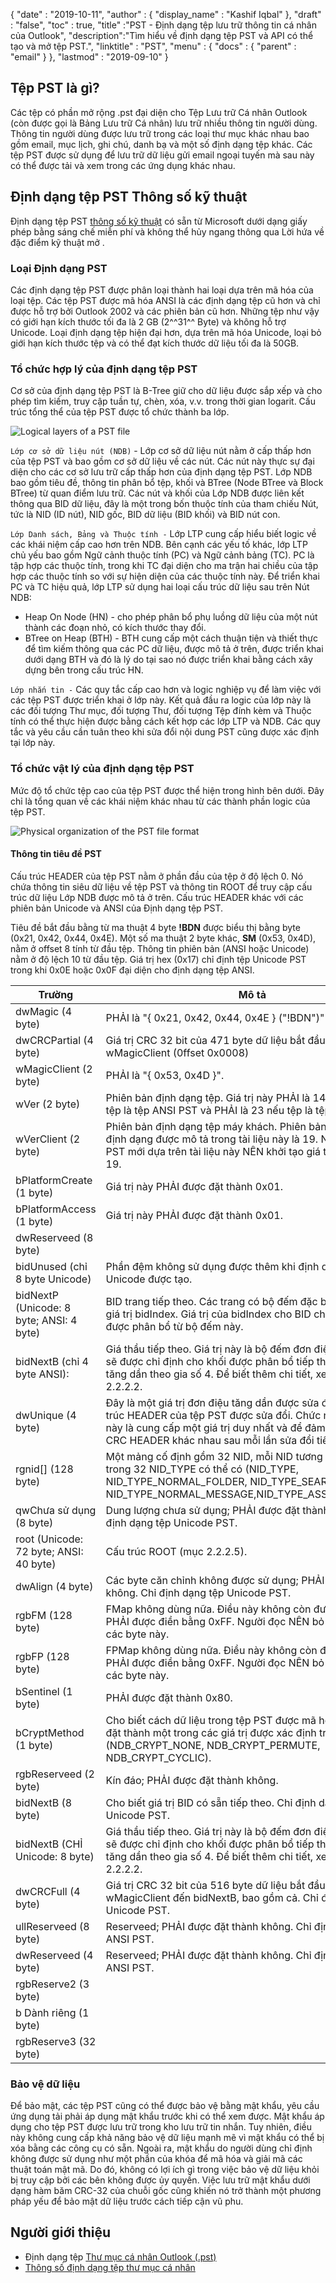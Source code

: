{
  "date" : "2019-10-11",
  "author" : {
    "display_name" : "Kashif Iqbal"
},
  "draft" : "false",
  "toc" : true,
  "title" :"PST - Định dạng tệp lưu trữ thông tin cá nhân của Outlook",
  "description":"Tìm hiểu về định dạng tệp PST và API có thể tạo và mở tệp PST.",
  "linktitle" : "PST",
  "menu" : {
    "docs" : {
      "parent" : "email"
}
},
  "lastmod" : "2019-09-10"
}

## Tệp PST là gì?

Các tệp có phần mở rộng .pst đại diện cho Tệp Lưu trữ Cá nhân Outlook (còn được gọi là Bảng Lưu trữ Cá nhân) lưu trữ nhiều thông tin người dùng. Thông tin người dùng được lưu trữ trong các loại thư mục khác nhau bao gồm email, mục lịch, ghi chú, danh bạ và một số định dạng tệp khác. Các tệp PST được sử dụng để lưu trữ dữ liệu gửi email ngoại tuyến mà sau này có thể được tải và xem trong các ứng dụng khác nhau.

## Định dạng tệp PST Thông số kỹ thuật

Định dạng tệp PST [thông số kỹ thuật](https://learn.microsoft.com/en-us/openspecs/office_file_formats/ms-pst/141923d5-15ab-4ef1-a524-6dce75aae546) có sẵn từ Microsoft dưới dạng giấy phép bằng sáng chế miễn phí và không thể hủy ngang thông qua Lời hứa về đặc điểm kỹ thuật mở .

### Loại Định dạng PST

Các định dạng tệp PST được phân loại thành hai loại dựa trên mã hóa của loại tệp. Các tệp PST được mã hóa ANSI là các định dạng tệp cũ hơn và chỉ được hỗ trợ bởi Outlook 2002 và các phiên bản cũ hơn. Những tệp như vậy có giới hạn kích thước tối đa là 2 GB (2^^31^^ Byte) và không hỗ trợ Unicode. Loại định dạng tệp hiện đại hơn, dựa trên mã hóa Unicode, loại bỏ giới hạn kích thước tệp và có thể đạt kích thước dữ liệu tối đa là 50GB.

### Tổ chức hợp lý của định dạng tệp PST

Cơ sở của định dạng tệp PST là B-Tree giữ cho dữ liệu được sắp xếp và cho phép tìm kiếm, truy cập tuần tự, chèn, xóa, v.v. trong thời gian logarit. Cấu trúc tổng thể của tệp PST được tổ chức thành ba lớp.

![Logical layers of a PST file](/vi/email/PST-1.png "Logical layers of a PST file")

`Lớp cơ sở dữ liệu nút (NDB)` - Lớp cơ sở dữ liệu nút nằm ở cấp thấp hơn của tệp PST và bao gồm cơ sở dữ liệu về các nút. Các nút này thực sự đại diện cho các cơ sở lưu trữ cấp thấp hơn của định dạng tệp PST. Lớp NDB bao gồm tiêu đề, thông tin phân bổ tệp, khối và BTree (Node BTree và Block BTree) từ quan điểm lưu trữ. Các nút và khối của Lớp NDB được liên kết thông qua BID dữ liệu, đây là một trong bốn thuộc tính của tham chiếu Nút, tức là NID (ID nút), NID gốc, BID dữ liệu (BID khối) và BID nút con.

`Lớp Danh sách, Bảng và Thuộc tính -` Lớp LTP cung cấp hiểu biết logic về các khái niệm cấp cao hơn trên NDB. Bên cạnh các yếu tố khác, lớp LTP chủ yếu bao gồm Ngữ cảnh thuộc tính (PC) và Ngữ cảnh bảng (TC). PC là tập hợp các thuộc tính, trong khi TC đại diện cho ma trận hai chiều của tập hợp các thuộc tính so với sự hiện diện của các thuộc tính này. Để triển khai PC và TC hiệu quả, lớp LTP sử dụng hai loại cấu trúc dữ liệu sau trên Nút NDB:

* Heap On Node (HN) - cho phép phân bổ phụ luồng dữ liệu của một nút thành các đoạn nhỏ, có kích thước thay đổi.
* BTree on Heap (BTH) - BTH cung cấp một cách thuận tiện và thiết thực để tìm kiếm thông qua các PC dữ liệu, được mô tả ở trên, được triển khai dưới dạng BTH và đó là lý do tại sao nó được triển khai bằng cách xây dựng bên trong cấu trúc HN.

`Lớp nhắn tin -` Các quy tắc cấp cao hơn và logic nghiệp vụ để làm việc với các tệp PST được triển khai ở lớp này. Kết quả đầu ra logic của lớp này là các đối tượng Thư mục, đối tượng Thư, đối tượng Tệp đính kèm và Thuộc tính có thể thực hiện được bằng cách kết hợp các lớp LTP và NDB. Các quy tắc và yêu cầu cần tuân theo khi sửa đổi nội dung PST cũng được xác định tại lớp này.

### Tổ chức vật lý của định dạng tệp PST

Mức độ tổ chức tệp cao của tệp PST được thể hiện trong hình bên dưới. Đây chỉ là tổng quan về các khái niệm khác nhau từ các thành phần logic của tệp PST.

![Physical organization of the PST file format](/vi/email/PST-2.png "Physical organization of the PST file format")


#### Thông tin tiêu đề PST

Cấu trúc HEADER của tệp PST nằm ở phần đầu của tệp ở độ lệch 0. Nó chứa thông tin siêu dữ liệu về tệp PST và thông tin ROOT để truy cập cấu trúc dữ liệu Lớp NDB được mô tả ở trên. Cấu trúc HEADER khác với các phiên bản Unicode và ANSI của Định dạng tệp PST.

Tiêu đề bắt đầu bằng từ ma thuật 4 byte **!BDN** được biểu thị bằng byte (0x21, 0x42, 0x44, 0x4E). Một số ma thuật 2 byte khác, **SM** (0x53, 0x4D), nằm ở offset 8 tính từ đầu tệp. Thông tin phiên bản (ANSI hoặc Unicode) nằm ở độ lệch 10 từ đầu tệp. Giá trị hex (0x17) chỉ định tệp Unicode PST trong khi 0x0E hoặc 0x0F đại diện cho định dạng tệp ANSI.

|Trường|Mô tả
---|---|
|dwMagic (4 byte)|PHẢI là "{ 0x21, 0x42, 0x44, 0x4E } ("!BDN")"
|dwCRCPartial (4 byte)|Giá trị CRC 32 bit của 471 byte dữ liệu bắt đầu từ wMagicClient (0ffset 0x0008)
|wMagicClient (2 byte)|PHẢI là "{ 0x53, 0x4D }".
|wVer (2 byte)|Phiên bản định dạng tệp. Giá trị này PHẢI là 14 hoặc 15 nếu tệp là tệp ANSI PST và PHẢI là 23 nếu tệp là tệp PST Unicode.
|wVerClient (2 byte)|Phiên bản định dạng tệp máy khách. Phiên bản tương ứng với định dạng được mô tả trong tài liệu này là 19. Người tạo tệp PST mới dựa trên tài liệu này NÊN khởi tạo giá trị này thành 19.
|bPlatformCreate (1 byte)|Giá trị này PHẢI được đặt thành 0x01.
|bPlatformAccess (1 byte)|Giá trị này PHẢI được đặt thành 0x01.
|dwReserveed (8 byte)|
|bidUnused (chỉ 8 byte Unicode)|Phần đệm không sử dụng được thêm khi định dạng tệp PST Unicode được tạo.
|bidNextP (Unicode: 8 byte; ANSI: 4 byte)|BID trang tiếp theo. Các trang có bộ đếm đặc biệt để phân bổ giá trị bidIndex. Giá trị của bidIndex cho BID cho các trang được phân bổ từ bộ đếm này.
|bidNextB (chỉ 4 byte ANSI): |Giá thầu tiếp theo. Giá trị này là bộ đếm đơn điệu cho biết BID sẽ được chỉ định cho khối được phân bổ tiếp theo. Giá trị BID tăng dần theo gia số 4. Để biết thêm chi tiết, xem phần 2.2.2.2.
|dwUnique (4 byte)|Đây là một giá trị đơn điệu tăng dần được sửa đổi mỗi khi cấu trúc HEADER của tệp PST được sửa đổi. Chức năng của giá trị này là cung cấp một giá trị duy nhất và để đảm bảo rằng các CRC HEADER khác nhau sau mỗi lần sửa đổi tiêu đề.
|rgnid[]   (128 byte)|Một mảng cố định gồm 32 NID, mỗi NID tương ứng với một trong 32 NID_TYPE có thể có (NID_TYPE, NID_TYPE_NORMAL_FOLDER, NID_TYPE_SEARCH_FOLDER, NID_TYPE_NORMAL_MESSAGE,NID_TYPE_ASSOC_MESSAGE)
|qwChưa sử dụng (8 byte)|Dung lượng chưa sử dụng; PHẢI được đặt thành không. Chỉ định dạng tệp Unicode PST.
|root (Unicode: 72 byte; ANSI: 40 byte)|Cấu trúc ROOT (mục 2.2.2.5).
|dwAlign (4 byte)|Các byte căn chỉnh không được sử dụng; PHẢI được đặt thành không. Chỉ định dạng tệp Unicode PST.
|rgbFM (128 byte)|FMap không dùng nữa. Điều này không còn được sử dụng và PHẢI được điền bằng 0xFF. Người đọc NÊN bỏ qua giá trị của các byte này.
|rgbFP (128 byte)|FPMap không dùng nữa. Điều này không còn được sử dụng và PHẢI được điền bằng 0xFF. Người đọc NÊN bỏ qua giá trị của các byte này.
|bSentinel (1 byte)|PHẢI được đặt thành 0x80.
|bCryptMethod (1 byte)|Cho biết cách dữ liệu trong tệp PST được mã hóa. PHẢI được đặt thành một trong các giá trị được xác định trước (NDB_CRYPT_NONE, NDB_CRYPT_PERMUTE, NDB_CRYPT_CYCLIC).
|rgbReserveed (2 byte)| Kín đáo; PHẢI được đặt thành không.
|bidNextB (8 byte)|Cho biết giá trị BID có sẵn tiếp theo. Chỉ định dạng tệp Unicode PST.
|bidNextB (CHỈ Unicode: 8 byte)|Giá thầu tiếp theo. Giá trị này là bộ đếm đơn điệu cho biết BID sẽ được chỉ định cho khối được phân bổ tiếp theo. Giá trị BID tăng dần theo gia số 4. Để biết thêm chi tiết, xem phần 2.2.2.2.
|dwCRCFull (4 byte)|Giá trị CRC 32 bit của 516 byte dữ liệu bắt đầu từ wMagicClient đến bidNextB, bao gồm cả. Chỉ định dạng tệp Unicode PST.
|ullReserveed (8 byte)|Reserveed; PHẢI được đặt thành không. Chỉ định dạng tệp ANSI PST.
|dwReserveed (4 byte)|Reserveed; PHẢI được đặt thành không. Chỉ định dạng tệp ANSI PST.
|rgbReserve2 (3 byte)|
|b Dành riêng (1 byte) |
|rgbReserve3 (32 byte) |

### Bảo vệ dữ liệu ###

Để bảo mật, các tệp PST cũng có thể được bảo vệ bằng mật khẩu, yêu cầu ứng dụng tải phải áp dụng mật khẩu trước khi có thể xem được. Mật khẩu áp dụng cho tệp PST được lưu trữ trong kho lưu trữ tin nhắn. Tuy nhiên, điều này không cung cấp khả năng bảo vệ dữ liệu mạnh mẽ vì mật khẩu có thể bị xóa bằng các công cụ có sẵn. Ngoài ra, mật khẩu do người dùng chỉ định không được sử dụng như một phần của khóa để mã hóa và giải mã các thuật toán mật mã. Do đó, không có lợi ích gì trong việc bảo vệ dữ liệu khỏi bị truy cập bởi các bên không được ủy quyền. Việc lưu trữ mật khẩu dưới dạng hàm băm CRC-32 của chuỗi gốc cũng khiến nó trở thành một phương pháp yếu để bảo mật dữ liệu trước cách tiếp cận vũ phu.

## Người giới thiệu ##

* Định dạng tệp [Thư mục cá nhân Outlook (.pst)](https://learn.microsoft.com/en-us/openspecs/office_file_formats/ms-pst/141923d5-15ab-4ef1-a524-6dce75aae546)
* [Thông số định dạng tệp thư mục cá nhân](https://github.com/libyal/libpff/blob/main/documentation/Personal%20Folder%20File%20(PFF)%20format.asciidoc)

